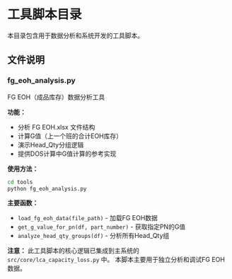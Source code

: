 # 工具脚本目录

本目录包含用于数据分析和系统开发的工具脚本。

## 文件说明

### fg_eoh_analysis.py
FG EOH（成品库存）数据分析工具

**功能：**
- 分析 FG EOH.xlsx 文件结构
- 计算G值（上一个班的合计EOH库存）
- 演示Head_Qty分组逻辑
- 提供DOS计算中G值计算的参考实现

**使用方法：**
```bash
cd tools
python fg_eoh_analysis.py
```

**主要函数：**
- `load_fg_eoh_data(file_path)` - 加载FG EOH数据
- `get_g_value_for_pn(df, part_number)` - 获取指定PN的G值
- `analyze_head_qty_groups(df)` - 分析所有Head_Qty组

**注意：**
此工具脚本的核心逻辑已集成到主系统的 `src/core/lca_capacity_loss.py` 中。
本脚本主要用于独立分析和调试FG EOH数据。